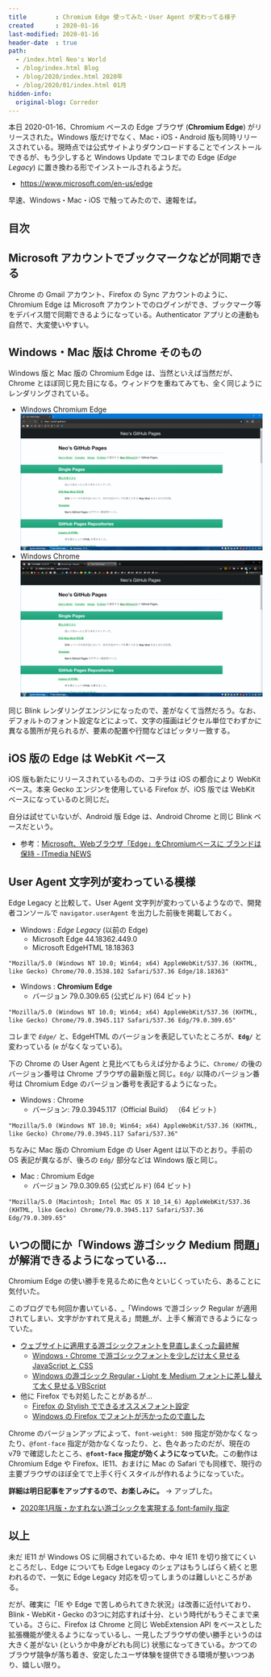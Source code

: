 ```yaml
---
title        : Chromium Edge 使ってみた・User Agent が変わってる様子
created      : 2020-01-16
last-modified: 2020-01-16
header-date  : true
path:
  - /index.html Neo's World
  - /blog/index.html Blog
  - /blog/2020/index.html 2020年
  - /blog/2020/01/index.html 01月
hidden-info:
  original-blog: Corredor
---
```


本日 2020-01-16、Chromium ベースの Edge ブラウザ (__Chromium Edge__) がリリースされた。Windows 版だけでなく、Mac・iOS・Android 版も同時リリースされている。現時点では公式サイトよりダウンロードすることでインストールできるが、もう少しすると Windows Update でコレまでの Edge (_Edge Legacy_) に置き換わる形でインストールされるようだ。

- <https://www.microsoft.com/en-us/edge>

早速、Windows・Mac・iOS で触ってみたので、速報をば。

## 目次

## Microsoft アカウントでブックマークなどが同期できる

Chrome の Gmail アカウント、Firefox の Sync アカウントのように、Chromium Edge は Microsoft アカウントでのログインができ、ブックマーク等をデバイス間で同期できるようになっている。Authenticator アプリとの連動も自然で、大変使いやすい。

## Windows・Mac 版は Chrome そのもの

Windows 版と Mac 版の Chromium Edge は、当然といえば当然だが、Chrome とほぼ同じ見た目になる。ウィンドウを重ねてみても、全く同じようにレンダリングされている。

- Windows Chromium Edge  
  ![Edge](16-01-02.png)
- Windows Chrome  
  ![Chrome](16-01-01.png)

同じ Blink レンダリングエンジンになったので、差がなくて当然だろう。なお、デフォルトのフォント設定などによって、文字の描画はピクセル単位でわずかに異なる箇所が見られるが、要素の配置や行間などはピッタリ一致する。

## iOS 版の Edge は WebKit ベース

iOS 版も新たにリリースされているものの、コチラは iOS の都合により WebKit ベース。本来 Gecko エンジンを使用している Firefox が、iOS 版では WebKit ベースになっているのと同じだ。

自分は試せていないが、Android 版 Edge は、Android Chrome と同じ Blink ベースだという。

- 参考：[Microsoft、Webブラウザ「Edge」をChromiumベースに ブランドは保持 - ITmedia NEWS](https://www.itmedia.co.jp/news/articles/1812/07/news069.html)

## User Agent 文字列が変わっている模様

Edge Legacy と比較して、User Agent 文字列が変わっているようなので、開発者コンソールで `navigator.userAgent` を出力した前後を掲載しておく。

- Windows : _Edge Legacy_ (以前の Edge)
  - Microsoft Edge 44.18362.449.0
  - Microsoft EdgeHTML 18.18363

```
"Mozilla/5.0 (Windows NT 10.0; Win64; x64) AppleWebKit/537.36 (KHTML, like Gecko) Chrome/70.0.3538.102 Safari/537.36 Edge/18.18363"
```

- Windows : __Chromium Edge__
  - バージョン 79.0.309.65 (公式ビルド) (64 ビット)

```
"Mozilla/5.0 (Windows NT 10.0; Win64; x64) AppleWebKit/537.36 (KHTML, like Gecko) Chrome/79.0.3945.117 Safari/537.36 Edg/79.0.309.65"
```

コレまで _`Edge/`_ と、EdgeHTML のバージョンを表記していたところが、__`Edg/`__ と変わっている (`e` がなくなっている)。

下の Chrome の User Agent と見比べてもらえば分かるように、`Chrome/` の後のバージョン番号は Chrome ブラウザの最新版と同じ。`Edg/` 以降のバージョン番号は Chromium Edge のバージョン番号を表記するようになった。

- Windows : Chrome
  - バージョン: 79.0.3945.117（Official Build） （64 ビット）

```
"Mozilla/5.0 (Windows NT 10.0; Win64; x64) AppleWebKit/537.36 (KHTML, like Gecko) Chrome/79.0.3945.117 Safari/537.36"
```

ちなみに Mac 版の Chromium Edge の User Agent は以下のとおり。手前の OS 表記が異なるが、後ろの `Edg/` 部分などは Windows 版と同じ。

- Mac : Chromium Edge
  - バージョン 79.0.309.65 (公式ビルド) (64 ビット)

```
"Mozilla/5.0 (Macintosh; Intel Mac OS X 10_14_6) AppleWebKit/537.36 (KHTML, like Gecko) Chrome/79.0.3945.117 Safari/537.36 Edg/79.0.309.65"
```

## いつの間にか「Windows 游ゴシック Medium 問題」が解消できるようになっている…

Chromium Edge の使い勝手を見るために色々といじくっていたら、あることに気付いた。

このブログでも何回か書いている、_「Windows で游ゴシック Regular が適用されてしまい、文字がかすれて見える」問題_が、上手く解消できるようになっていた。

- [ウェブサイトに適用する游ゴシックフォントを見直しまくった最終解](/blog/2019/01/05-02.html)
  - [Windows・Chrome で游ゴシックフォントを少しだけ太く見せる JavaScript と CSS](/blog/2019/01/27-01.html)
  - [Windows の游ゴシック Regular・Light を Medium フォントに差し替えて太く見せる VBScript](/blog/2019/02/24-01.html)
- 他に Firefox でも対処したことがあるが…
  - [Firefox の Stylish でできるオススメフォント設定](/blog/2018/01/15-03.html)
  - [Windows の Firefox でフォントが汚かったので直した](/blog/2018/02/13-01.html)

Chrome のバージョンアップによって、`font-weight: 500` 指定が効かなくなったり、`@font-face` 指定が効かなくなったり、と、色々あったのだが、現在の v79 で確認したところ、__`@font-face` 指定が効くようになっていた__。この動作は Chromium Edge や Firefox、IE11、おまけに Mac の Safari でも同様で、現行の主要ブラウザのほぼ全てで上手く行くスタイルが作れるようになっていた。

__詳細は明日記事をアップするので、お楽しみに。__ → アップした。

- [2020年1月版・かすれない游ゴシックを実現する font-family 指定](/blog/2020/01/17-01.html)

## 以上

未だ IE11 が Windows OS に同梱されているため、中々 IE11 を切り捨てにくいところだし、Edge についても Edge Legacy のシェアはもうしばらく続くと思われるので、一気に Edge Legacy 対応を切ってしまうのは難しいところがある。

だが、確実に「IE や Edge で苦しめられてきた状況」は改善に近付いており、Blink・WebKit・Gecko の3つに対応すれば十分、という時代がもうそこまで来ている。さらに、Firefox は Chrome と同じ WebExtension API をベースとした拡張機能が使えるようになっているし、一見したブラウザの使い勝手というのは大きく差がない (というか中身がどれも同じ) 状態になってきている。かつてのブラウザ競争が落ち着き、安定したユーザ体験を提供できる環境が整いつつあり、嬉しい限り。
